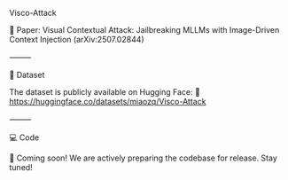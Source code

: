 Visco-Attack

📄 Paper: Visual Contextual Attack: Jailbreaking MLLMs with Image-Driven Context Injection
(arXiv:2507.02844)

⸻

📁 Dataset

The dataset is publicly available on Hugging Face:
🔗 https://huggingface.co/datasets/miaozq/Visco-Attack

⸻

💻 Code

🚧 Coming soon!
We are actively preparing the codebase for release. Stay tuned!
